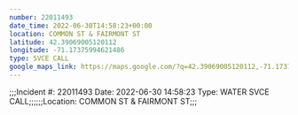 ```yaml
---
number: 22011493
date_time: 2022-06-30T14:58:23+00:00
location: COMMON ST & FAIRMONT ST
latitude: 42.39069005120112
longitude: -71.17375994621486
type: SVCE CALL
google_maps_link: https://maps.google.com/?q=42.39069005120112,-71.17375994621486
---
```


;;;Incident #: 22011493  Date: 2022-06-30 14:58:23   Type: WATER SVCE CALL;;;;;;Location: COMMON ST & FAIRMONT ST;;;
